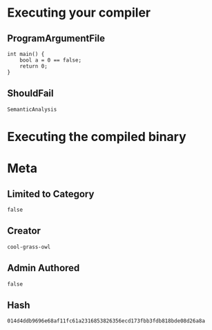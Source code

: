 # Executing your compiler

## ProgramArgumentFile

```
int main() {
    bool a = 0 == false;
    return 0;
}
```

## ShouldFail

```
SemanticAnalysis
```

# Executing the compiled binary

# Meta

## Limited to Category

```
false
```

## Creator

```
cool-grass-owl
```

## Admin Authored

```
false
```

## Hash

```
014d4ddb9696e68af11fc61a2316853826356ecd173fbb3fdb818bde08d26a8a
```

